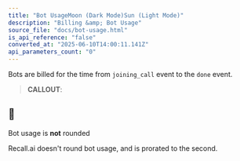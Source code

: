 ```yaml
---
title: "Bot UsageMoon (Dark Mode)Sun (Light Mode)"
description: "Billing &amp; Bot Usage"
source_file: "docs/bot-usage.html"
is_api_reference: "false"
converted_at: "2025-06-10T14:00:11.141Z"
api_parameters_count: "0"
---
```

Bots are billed for the time from `joining_call` event to the `done` event.

> **CALLOUT**:

## 📘

Bot usage is **not** rounded

Recall.ai doesn't round bot usage, and is prorated to the second.
